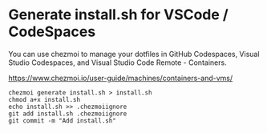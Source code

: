 # Generate install.sh for VSCode / CodeSpaces
You can use chezmoi to manage your dotfiles in GitHub Codespaces, Visual Studio Codespaces, and Visual Studio Code Remote - Containers.

https://www.chezmoi.io/user-guide/machines/containers-and-vms/


```
chezmoi generate install.sh > install.sh
chmod a+x install.sh
echo install.sh >> .chezmoiignore
git add install.sh .chezmoiignore
git commit -m "Add install.sh"
```